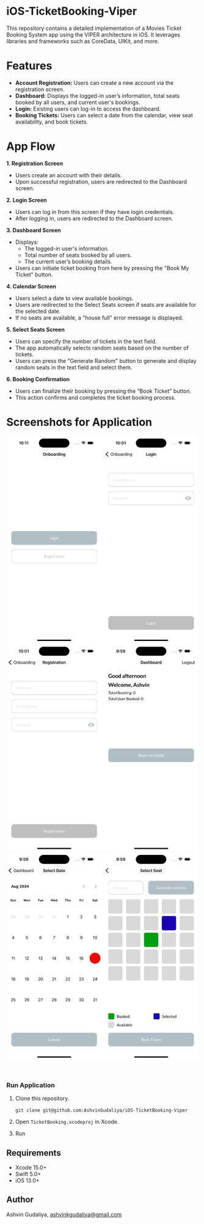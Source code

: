 # iOS-TicketBooking-Viper
This repository contains a detailed implementation of a Movies Ticket Booking System app using the VIPER architecture in iOS. It leverages libraries and frameworks such as CoreData, UIKit, and more.

# Features
- **Account Registration:** Users can create a new account via the registration screen.
- **Dashboard:** Displays the logged-in user’s information, total seats booked by all users, and current user's bookings.
- **Login:** Existing users can log-in to access the dashboard.
- **Booking Tickets:** Users can select a date from the calendar, view seat availability, and book tickets.

# App Flow

**1. Registration Screen**
- Users create an account with their details.
- Upon successful registration, users are redirected to the Dashboard screen.

**2. Login Screen**
- Users can log in from this screen if they have login credentials.
- After logging in, users are redirected to the Dashboard screen.

**3. Dashboard Screen**
- Displays:
    - The logged-in user's information.
    - Total number of seats booked by all users.
    - The current user’s booking details.
- Users can initiate ticket booking from here by pressing the "Book My Ticket" button.

**4. Calendar Screen**
- Users select a date to view available bookings.
- Users are redirected to the Select Seats screen if seats are available for the selected date.
- If no seats are available, a "house full" error message is displayed.

**5. Select Seats Screen**
- Users can specify the number of tickets in the text field.
- The app automatically selects random seats based on the number of tickets.
- Users can press the "Generate Random" button to generate and display random seats in the text field and select them.

**6. Booking Confirmation**
- Users can finalize their booking by pressing the "Book Ticket" button.
- This action confirms and completes the ticket booking process.

# Screenshots for Application
<p align="center">
  <img src="Screenshots/onboarding.png" width="250">
  <img src="Screenshots/login.png" width="250">
  <img src="Screenshots/registration.png" width="250">
  <img src="Screenshots/dashboard.png" width="250">
  <img src="Screenshots/calendar.png" width="250">
  <img src="Screenshots/seat_select.png" width="250">
</p>
<br>
<be>

### Run Application 
1. Clone this repository.
    ```
    git clone git@github.com:AshvinGudaliya/iOS-TicketBooking-Viper
    ```

2. Open `TicketBooking.xcodeproj` in Xcode. 

3. Run

## Requirements

- Xcode 15.0+
- Swift 5.0+
- iOS 13.0+

## Author

Ashvin Gudaliya, ashvinkgudaliya@gmail.com
